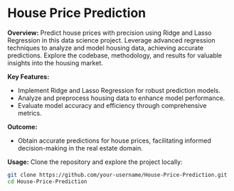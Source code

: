 # House Price Prediction 

**Overview:**
Predict house prices with precision using Ridge and Lasso Regression in this data science project. Leverage advanced regression techniques to analyze and model housing data, achieving accurate predictions. Explore the codebase, methodology, and results for valuable insights into the housing market.

**Key Features:**
- Implement Ridge and Lasso Regression for robust prediction models.
- Analyze and preprocess housing data to enhance model performance.
- Evaluate model accuracy and efficiency through comprehensive metrics.

**Outcome:**
- Obtain accurate predictions for house prices, facilitating informed decision-making in the real estate domain.

**Usage:**
Clone the repository and explore the project locally:
   ```bash
   git clone https://github.com/your-username/House-Price-Prediction.git
   cd House-Price-Prediction
